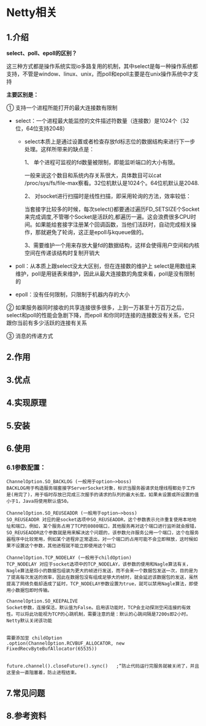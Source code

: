 # Netty相关

## 1.介绍

**select、poll、epoll的区别？**

这三种方式都是操作系统实现io多路复用的机制，其中select是每一种操作系统都支持，不管是window、linux、unix，而poll和epoll主要是在unix操作系统中才支持

**主要区别是：**

① 支持一个进程所能打开的最大连接数有限制

- select：一个进程最大能监控的文件描述符数量（连接数）是1024个（32位，64位支持2048）

  - select本质上是通过设置或者检查存放fd标志位的数据结构来进行下一步处理。这样所带来的缺点是：

    1、 单个进程可监视的fd数量被限制，即能监听端口的大小有限。

       一般来说这个数目和系统内存关系很大，具体数目可以cat /proc/sys/fs/file-max察看。32位机默认是1024个。64位机默认是2048.

    2、 对socket进行扫描时是线性扫描，即采用轮询的方法，效率较低：

    ​    当套接字比较多的时候，每次select()都要通过遍历FD_SETSIZE个Socket来完成调度,不管哪个Socket是活跃的,都遍历一遍。这会浪费很多CPU时间。如果能给套接字注册某个回调函数，当他们活跃时，自动完成相关操作，那就避免了轮询，这正是epoll与kqueue做的。

    3、需要维护一个用来存放大量fd的数据结构，这样会使得用户空间和内核空间在传递该结构时复制开销大

- poll：从本质上跟select没太大区别，但在连接数的维护上 select是用数组来维护，poll是用链表来维护，因此从最大连接数的角度来看，poll是没有限制的
- epoll：没有任何限制，只限制于机器内存的大小

② 如果服务器同时接收的共享连接很多很多，上到一万甚至十万百万之后，select和poll的性能会急剧下降，而epoll 和你同时连接的连接数没有关系，它只跟你当前有多少活跃的连接有关系

③ 消息的传递方式



## 2.作用

## 3.优点

## 4.实现原理

## 5.安装

## 6.使用



### 6.1参数配置：

```
ChannelOption.SO_BACKLOG (一般用于option–>boss)
BACKLOG用于构造服务端套接字ServerSocket对象，标识当服务器请求处理线程都处于工作是(用完了)，用于临时存放已完成三次握手的请求的队列的最大长度。如果未设置或所设置的值小于1，Java将使用默认值50。

ChannelOption.SO_REUSEADDR (一般用于option–>boss)
SO_REUSEADDR 对应的是socket选项中SO_REUSEADDR，这个参数表示允许重复使用本地地址和端口，例如，某个服务占用了TCP的8080端口，其他服务再对这个端口进行监听就会报错，SO_REUSEADDR这个参数就是用来解决这个问题的，该参数允许服务公用一个端口，这个在服务器程序中比较常用，例如某个进程非正常退出，对一个端口的占用可能不会立即释放，这时候如果不设置这个参数，其他进程就不能立即使用这个端口

ChannelOption.TCP_NODELAY (一般用于childOption)
TCP_NODELAY 对应于socket选项中的TCP_NODELAY，该参数的使用和Nagle算法有关，Nagle算法是将小的数据包组装为更大的帧进行发送，而不会来一个数据包发送一次，目的是为了提高每次发送的效率，因此在数据包没有组成足够大的帧时，就会延迟该数据包的发送，虽然提高了网络负载却造成了延时，TCP_NODELAY参数设置为true，就可以禁用Nagle算法，即使用小数据包即时传输。

ChannelOption.SO_KEEPALIVE
Socket参数，连接保活，默认值为False。启用该功能时，TCP会主动探测空闲连接的有效性。可以将此功能视为TCP的心跳机制，需要注意的是：默认的心跳间隔是7200s即2小时。Netty默认关闭该功能


需要添加至 childOption
.option(ChannelOption.RCVBUF_ALLOCATOR, new FixedRecvByteBufAllocator(65535))


```

```
future.channel().closeFuture().sync()	;“防止代码运行完服务就被关闭了，并且这里会一直阻塞着，防止进程结束。

```





## 7.常见问题

## 8.参考资料